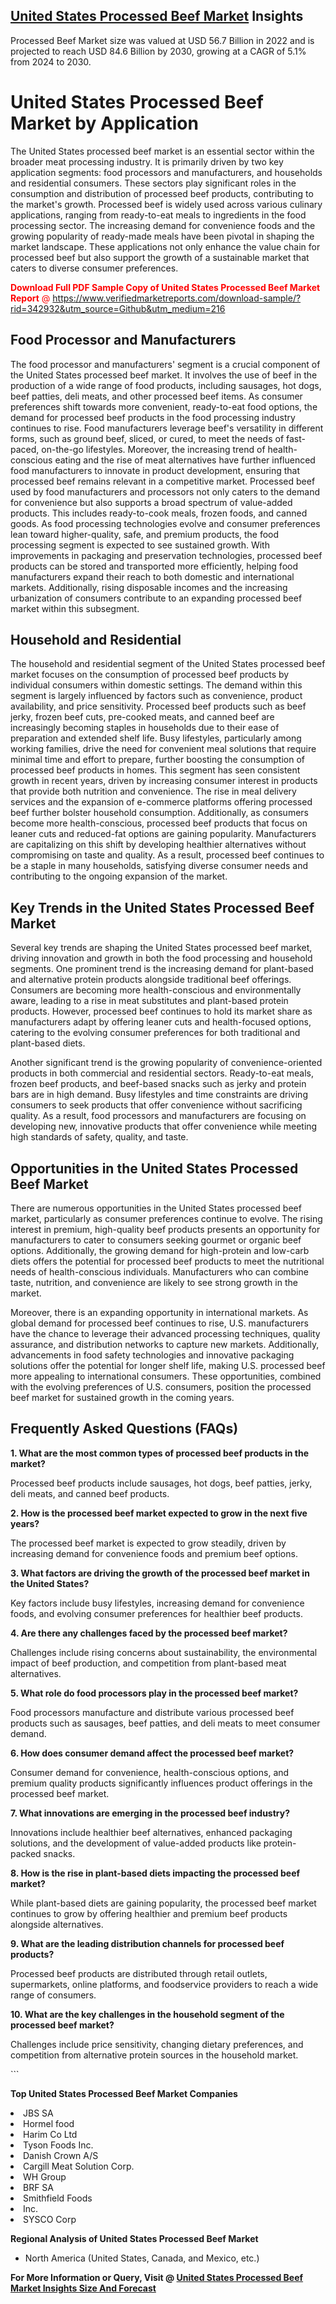 <h2><a href="https://www.verifiedmarketreports.com/download-sample/?rid=342932&amp;utm_source=Github&amp;utm_medium=216" target="_blank">United States Processed Beef Market</a> Insights</h2><p>Processed Beef Market size was valued at USD 56.7 Billion in 2022 and is projected to reach USD 84.6 Billion by 2030, growing at a CAGR of 5.1% from 2024 to 2030.</p><p><h1>United States Processed Beef Market by Application</h1><p>The United States processed beef market is an essential sector within the broader meat processing industry. It is primarily driven by two key application segments: food processors and manufacturers, and households and residential consumers. These sectors play significant roles in the consumption and distribution of processed beef products, contributing to the market's growth. Processed beef is widely used across various culinary applications, ranging from ready-to-eat meals to ingredients in the food processing sector. The increasing demand for convenience foods and the growing popularity of ready-made meals have been pivotal in shaping the market landscape. These applications not only enhance the value chain for processed beef but also support the growth of a sustainable market that caters to diverse consumer preferences. <p><span class=""><span style="color: #ff0000;"><strong>Download Full PDF Sample Copy of United States Processed Beef Market Report</strong> @ </span><a href="https://www.verifiedmarketreports.com/download-sample/?rid=342932&amp;utm_source=Github&amp;utm_medium=216" target="_blank">https://www.verifiedmarketreports.com/download-sample/?rid=342932&amp;utm_source=Github&amp;utm_medium=216</a></span></p></p><h2>Food Processor and Manufacturers</h2><p>The food processor and manufacturers' segment is a crucial component of the United States processed beef market. It involves the use of beef in the production of a wide range of food products, including sausages, hot dogs, beef patties, deli meats, and other processed beef items. As consumer preferences shift towards more convenient, ready-to-eat food options, the demand for processed beef products in the food processing industry continues to rise. Food manufacturers leverage beef's versatility in different forms, such as ground beef, sliced, or cured, to meet the needs of fast-paced, on-the-go lifestyles. Moreover, the increasing trend of health-conscious eating and the rise of meat alternatives have further influenced food manufacturers to innovate in product development, ensuring that processed beef remains relevant in a competitive market. Processed beef used by food manufacturers and processors not only caters to the demand for convenience but also supports a broad spectrum of value-added products. This includes ready-to-cook meals, frozen foods, and canned goods. As food processing technologies evolve and consumer preferences lean toward higher-quality, safe, and premium products, the food processing segment is expected to see sustained growth. With improvements in packaging and preservation technologies, processed beef products can be stored and transported more efficiently, helping food manufacturers expand their reach to both domestic and international markets. Additionally, rising disposable incomes and the increasing urbanization of consumers contribute to an expanding processed beef market within this subsegment.</p><h2>Household and Residential</h2><p>The household and residential segment of the United States processed beef market focuses on the consumption of processed beef products by individual consumers within domestic settings. The demand within this segment is largely influenced by factors such as convenience, product availability, and price sensitivity. Processed beef products such as beef jerky, frozen beef cuts, pre-cooked meats, and canned beef are increasingly becoming staples in households due to their ease of preparation and extended shelf life. Busy lifestyles, particularly among working families, drive the need for convenient meal solutions that require minimal time and effort to prepare, further boosting the consumption of processed beef products in homes. This segment has seen consistent growth in recent years, driven by increasing consumer interest in products that provide both nutrition and convenience. The rise in meal delivery services and the expansion of e-commerce platforms offering processed beef further bolster household consumption. Additionally, as consumers become more health-conscious, processed beef products that focus on leaner cuts and reduced-fat options are gaining popularity. Manufacturers are capitalizing on this shift by developing healthier alternatives without compromising on taste and quality. As a result, processed beef continues to be a staple in many households, satisfying diverse consumer needs and contributing to the ongoing expansion of the market.</p><h2>Key Trends in the United States Processed Beef Market</h2><p>Several key trends are shaping the United States processed beef market, driving innovation and growth in both the food processing and household segments. One prominent trend is the increasing demand for plant-based and alternative protein products alongside traditional beef offerings. Consumers are becoming more health-conscious and environmentally aware, leading to a rise in meat substitutes and plant-based protein products. However, processed beef continues to hold its market share as manufacturers adapt by offering leaner cuts and health-focused options, catering to the evolving consumer preferences for both traditional and plant-based diets.</p><p>Another significant trend is the growing popularity of convenience-oriented products in both commercial and residential sectors. Ready-to-eat meals, frozen beef products, and beef-based snacks such as jerky and protein bars are in high demand. Busy lifestyles and time constraints are driving consumers to seek products that offer convenience without sacrificing quality. As a result, food processors and manufacturers are focusing on developing new, innovative products that offer convenience while meeting high standards of safety, quality, and taste.</p><h2>Opportunities in the United States Processed Beef Market</h2><p>There are numerous opportunities in the United States processed beef market, particularly as consumer preferences continue to evolve. The rising interest in premium, high-quality beef products presents an opportunity for manufacturers to cater to consumers seeking gourmet or organic beef options. Additionally, the growing demand for high-protein and low-carb diets offers the potential for processed beef products to meet the nutritional needs of health-conscious individuals. Manufacturers who can combine taste, nutrition, and convenience are likely to see strong growth in the market.</p><p>Moreover, there is an expanding opportunity in international markets. As global demand for processed beef continues to rise, U.S. manufacturers have the chance to leverage their advanced processing techniques, quality assurance, and distribution networks to capture new markets. Additionally, advancements in food safety technologies and innovative packaging solutions offer the potential for longer shelf life, making U.S. processed beef more appealing to international consumers. These opportunities, combined with the evolving preferences of U.S. consumers, position the processed beef market for sustained growth in the coming years.</p><h2>Frequently Asked Questions (FAQs)</h2><p><strong>1. What are the most common types of processed beef products in the market?</strong></p><p>Processed beef products include sausages, hot dogs, beef patties, jerky, deli meats, and canned beef products.</p><p><strong>2. How is the processed beef market expected to grow in the next five years?</strong></p><p>The processed beef market is expected to grow steadily, driven by increasing demand for convenience foods and premium beef options.</p><p><strong>3. What factors are driving the growth of the processed beef market in the United States?</strong></p><p>Key factors include busy lifestyles, increasing demand for convenience foods, and evolving consumer preferences for healthier beef products.</p><p><strong>4. Are there any challenges faced by the processed beef market?</strong></p><p>Challenges include rising concerns about sustainability, the environmental impact of beef production, and competition from plant-based meat alternatives.</p><p><strong>5. What role do food processors play in the processed beef market?</strong></p><p>Food processors manufacture and distribute various processed beef products such as sausages, beef patties, and deli meats to meet consumer demand.</p><p><strong>6. How does consumer demand affect the processed beef market?</strong></p><p>Consumer demand for convenience, health-conscious options, and premium quality products significantly influences product offerings in the processed beef market.</p><p><strong>7. What innovations are emerging in the processed beef industry?</strong></p><p>Innovations include healthier beef alternatives, enhanced packaging solutions, and the development of value-added products like protein-packed snacks.</p><p><strong>8. How is the rise in plant-based diets impacting the processed beef market?</strong></p><p>While plant-based diets are gaining popularity, the processed beef market continues to grow by offering healthier and premium beef products alongside alternatives.</p><p><strong>9. What are the leading distribution channels for processed beef products?</strong></p><p>Processed beef products are distributed through retail outlets, supermarkets, online platforms, and foodservice providers to reach a wide range of consumers.</p><p><strong>10. What are the key challenges in the household segment of the processed beef market?</strong></p><p>Challenges include price sensitivity, changing dietary preferences, and competition from alternative protein sources in the household market.</p>```</p><p><strong>Top United States Processed Beef Market Companies</strong></p><div data-test-id=""><p><li>JBS SA</li><li> Hormel food</li><li> Harim Co Ltd</li><li> Tyson Foods Inc.</li><li> Danish Crown A/S</li><li> Cargill Meat Solution Corp.</li><li> WH Group</li><li> BRF SA</li><li> Smithfield Foods</li><li> Inc.</li><li> SYSCO Corp</li></p><div><strong>Regional Analysis of&nbsp;United States Processed Beef Market</strong></div><ul><li dir="ltr"><p dir="ltr">North America&nbsp;(United States, Canada, and Mexico, etc.)</p></li></ul><p><strong>For More Information or Query, Visit @&nbsp;</strong><strong><a href="https://www.verifiedmarketreports.com/product/processed-beef-market/?utm_source=Github&amp;utm_medium=216" target="_blank">United States Processed Beef Market Insights Size And Forecast</a></strong></p></div>
